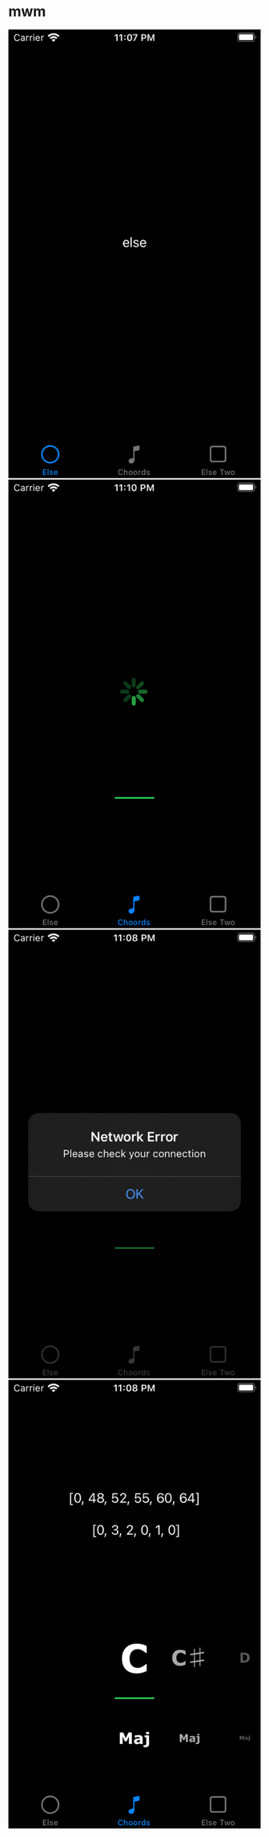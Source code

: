 # mwm

![Home](https://github.com/clebodam/mwm/blob/main/images/home.png "")
![loading](https://github.com/clebodam/mwm/blob/main/images/loading.png "")
![networkerror](https://github.com/clebodam/mwm/blob/main/images/networkerror.png "")
![choords](https://github.com/clebodam/mwm/blob/main/images/choords.png "")
